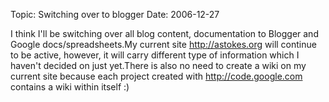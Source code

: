 Topic: Switching over to blogger
Date: 2006-12-27

I think I'll be switching over all blog content, documentation to Blogger and Google docs/spreadsheets.My current site http://astokes.org will continue to be active, however, it will carry different type of information which I haven't decided on just yet.There is also no need to create a wiki on my current site because each project created with http://code.google.com contains a wiki within itself :)



